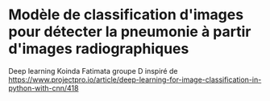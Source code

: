 # Modèle de classification d'images pour détecter la pneumonie à partir d'images radiographiques
Deep learning
Koinda Fatimata groupe D
inspiré de https://www.projectpro.io/article/deep-learning-for-image-classification-in-python-with-cnn/418
